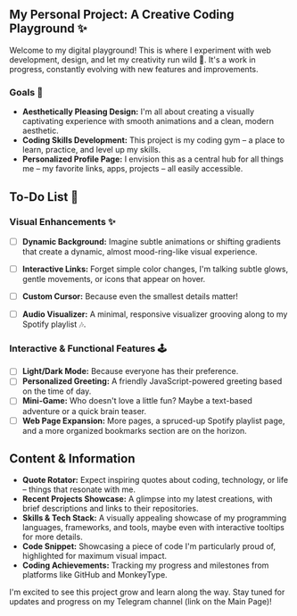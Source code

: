 ## My Personal Project: A Creative Coding Playground ✨

Welcome to my digital playground! This is where I experiment with web development, design, and let my creativity run wild 🎨.  It's a work in progress, constantly evolving with new features and improvements.

### Goals 🚀

* **Aesthetically Pleasing Design:** I'm all about creating a visually captivating experience with smooth animations and a clean, modern aesthetic.
* **Coding Skills Development:** This project is my coding gym – a place to learn, practice, and level up my skills.
* **Personalized Profile Page:** I envision this as a central hub for all things me – my favorite links, apps, projects – all easily accessible.

## To-Do List 📝

### Visual Enhancements ✨

- [ ] **Dynamic Background:**  Imagine subtle animations or shifting gradients that create a dynamic, almost mood-ring-like visual experience.
- [ ] **Interactive Links:** Forget simple color changes, I'm talking subtle glows, gentle movements, or icons that appear on hover.
- [ ] **Custom Cursor:** Because even the smallest details matter!
- [ ] **Audio Visualizer:** A minimal, responsive visualizer grooving along to my Spotify playlist 🎶.


### Interactive & Functional Features 🕹️

- [ ] **Light/Dark Mode:** Because everyone has their preference.
- [ ] **Personalized Greeting:** A friendly JavaScript-powered greeting based on the time of day.
- [ ] **Mini-Game:** Who doesn't love a little fun? Maybe a text-based adventure or a quick brain teaser.
- [ ] **Web Page Expansion:** More pages, a spruced-up Spotify playlist page, and a more organized bookmarks section are on the horizon. 

## Content & Information 

* **Quote Rotator:**  Expect inspiring quotes about coding, technology, or life – things that resonate with me.
* **Recent Projects Showcase:**  A glimpse into my latest creations, with brief descriptions and links to their repositories.
* **Skills & Tech Stack:**  A visually appealing showcase of my programming languages, frameworks, and tools, maybe even with interactive tooltips for more details.
* **Code Snippet:**  Showcasing a piece of code I'm particularly proud of, highlighted for maximum visual impact.
* **Coding Achievements:**  Tracking my progress and milestones from platforms like GitHub and MonkeyType.

I'm excited to see this project grow and learn along the way. Stay tuned for updates and progress on my Telegram channel (link on the Main Page)!
